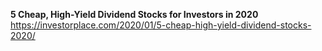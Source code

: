 




**5 Cheap, High-Yield Dividend Stocks for Investors in 2020**
https://investorplace.com/2020/01/5-cheap-high-yield-dividend-stocks-2020/     
